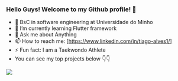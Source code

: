 ### Hello Guys! Welcome to my Github profile! 👋


- 🔭 BsC in software engineering at Universidade do Minho
- 🌱 I’m currently learning Flutter framework
- 💬 Ask me about  Anything
- 📫 How to reach me:  [https://www.linkedin.com/in/tiago-alves1/]
- ⚡ Fun fact: I am a Taekwondo Athlete
- You can see my top projects below 👇👇

<a href="https://github.com/Tatsuya26">
  <img align="center" src="https://github-readme-stats.vercel.app/api/top-langs/?username=Tatsuya26&hide=TeX,Jupyter%20Notebook&layout=compact&theme=tokyonight" />
</a>
